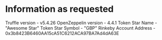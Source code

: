 
Information as requested 
=========================
Truffle version - v5.4.26
OpenZeppelin version - 4.4.1
Token Star Name - "Awesome Star"
Token Star Symbol - "GBP"
Rinkeby Account Address - 0x3b8423B6460AA15cA51C6212ACA97BA7Ad4dA63E